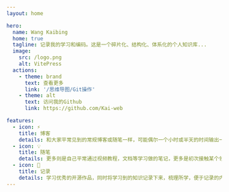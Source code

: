 ```yaml
---
layout: home

hero:
  name: Wang Kaibing
  home: true
  tagline: 记录我的学习和编码。这是一个碎片化、结构化、体系化的个人知识库...
  image:
    src: /logo.png
    alt: VitePress
  actions:
    - theme: brand
      text: 查看更多
      link: '/思维导图/Git操作'
    - theme: alt
      text: 访问我的Github
      link: https://github.com/Kai-web

features:
  - icon: ⚡️
    title: 博客
    details: 和大家平常见到的常规博客或随笔一样，可能偶尔一个小时或半天的时间输出一小块内容。碎片化、结构化、体系化的个人知识库。
  - icon: 💡
    title: 随笔
    details: 更多则是自己平常通过视频教程，文档等学习做的笔记，更多是初次接触某个领域所做的笔记，相对来说更多带有自己的思考和理解。
  - icon: 🖖
    title: 记录
    details: 学习优秀的开源作品，同时将学习到的知识记录下来，梳理所学，便于记录的内容被再次利用，不用再担心掌握的知识无迹可寻。
---
```

<confetti />
<script setup>
  import { onMounted, onUnmounted } from 'vue'
  // alert('站点部署在Github (搜索引擎无法收录)，国内访问较慢，请耐心等待。')

  // features跳转
  //import menu1Sidebar from "./.vitepress/menu1Sidebar";
  onUnmounted(()=> {
  })
  onMounted(() => {
    const cards = document.getElementsByTagName('article')
    for (let i=0; i<cards.length; i++){
      cards[i].classList.add('article')
      let title = cards[i].childNodes[1].innerHTML
      cards[i].addEventListener('click',()=> {
        window.location.replace(menu1Sidebar.find(x => x.text === title).items[0].link.replace(/.md/g,'.html'))
      })
    }

    vpContent.style.zIndex = '1';
    })
</script>
<style>
    :root {
        --vp-home-hero-name-color: transparent;
        --vp-home-hero-name-background: -webkit-linear-gradient(120deg, #bd34fe, #41d1ff);
        --vp-home-hero-image-background-image: linear-gradient(-45deg,#bd34fe 50%,#4c09b9 50%);
        --vp-home-hero-image-filter: blur(80px);
    }
    .DocSearch-Button {
      border: 1px solid #fff;
    }
    /* 粒子特效 */
    canvas {
      position: absolute;
      top: 0;
      left: 0;
      width: 100%;
      height: 100%;
    }
    .article {
      margin-left: -6px;
      box-shadow: 0 0 3px rgba(204,204,204,.6);
    }
    .article:hover {
      -webkit-transition-duration: 0.3s;
      transition-duration: 0.3s;
      -webkit-transition-property: box-shadow, transform;
      transition-property: box-shadow, transform;
      -webkit-box-shadow: #ccc 0px 0px 5px 5px;
      -moz-box-shadow: #ccc 0px 0px 5px 5px;
      box-shadow: #ccc 0px 0px 5px 5px;
    }
</style>
